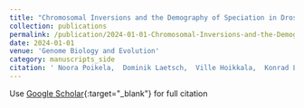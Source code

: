 ```yaml
---
title: "Chromosomal Inversions and the Demography of Speciation in Drosophila montana and Drosophila flavomontana"
collection: publications
permalink: /publication/2024-01-01-Chromosomal-Inversions-and-the-Demography-of-Speciation-in-Drosophila-montana-and-Drosophila-flavomontana
date: 2024-01-01
venue: 'Genome Biology and Evolution'
category: manuscripts_side
citation: ' Noora Poikela,  Dominik Laetsch,  Ville Hoikkala,  Konrad Lohse,  Maaria Kankare, &quot;Chromosomal Inversions and the Demography of Speciation in Drosophila montana and Drosophila flavomontana.&quot; Genome Biology and Evolution, 2024.'
---
```

Use [Google Scholar](https://scholar.google.com/scholar?q=Chromosomal+Inversions+and+the+Demography+of+Speciation+in+Drosophila+montana+and+Drosophila+flavomontana){:target="_blank"} for full citation